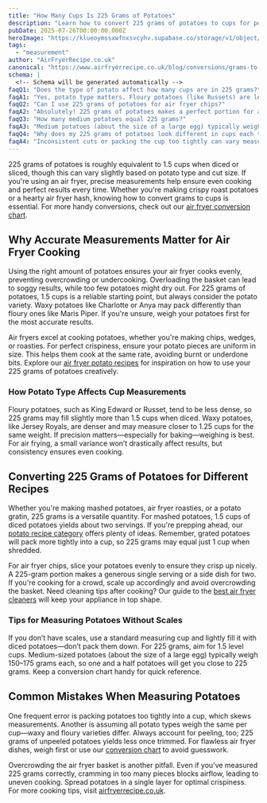 ```yaml
---
title: "How Many Cups Is 225 Grams of Potatoes"
description: "Learn how to convert 225 grams of potatoes to cups for perfect air fryer recipes every time. Get accurate measurements and cooking tips here!"
pubDate: 2025-07-26T00:00:00.000Z
heroImage: "https://klueoymssxwfnxsvcyhv.supabase.co/storage/v1/object/public/Shmucket/how-many-cups-is-225-grams-of-potatoes.png"
tags:
  - "measurement"
author: "AirFryerRecipe.co.uk"
canonical: "https://www.airfryerrecipe.co.uk/blog/conversions/grams-to-cups/how-many-cups-is-225-grams-of-potatoes"
schema: |
  <!-- Schema will be generated automatically -->
faqQ1: "Does the type of potato affect how many cups are in 225 grams?"
faqA1: "Yes, potato type matters. Floury potatoes (like Russets) are less dense, so 225 grams may fill slightly more than 1.5 cups when diced. Waxy potatoes (like Jersey Royals) are denser and may measure closer to 1.25 cups for the same weight. For accuracy, weigh your potatoes or adjust based on variety."
faqQ2: "Can I use 225 grams of potatoes for air fryer chips?"
faqA2: "Absolutely! 225 grams of potatoes makes a perfect portion for air fryer chips. Slice them evenly, toss with a bit of oil, and cook in a single layer for crisp results. This amount serves one generously or two as a side."
faqQ3: "How many medium potatoes equal 225 grams?"
faqA3: "Medium potatoes (about the size of a large egg) typically weigh 150–175 grams each. So, one and a half medium potatoes will roughly give you 225 grams. For precision, use scales, especially for baking."
faqQ4: "Why does my 225 grams of potatoes look different in cups each time?"
faqA4: "Inconsistent cuts or packing the cup too tightly can vary measurements. Diced, grated, or sliced potatoes occupy different volumes per gram. Always use a light hand when filling measuring cups, or weigh for consistency."
---
```

<p>225 grams of potatoes is roughly equivalent to 1.5 cups when diced or sliced, though this can vary slightly based on potato type and cut size. If you're using an air fryer, precise measurements help ensure even cooking and perfect results every time. Whether you're making crispy roast potatoes or a hearty air fryer hash, knowing how to convert grams to cups is essential. For more handy conversions, check out our <a href=https://www.airfryerrecipe.co.uk/air-fryer-conversion-chart>air fryer conversion chart</a>.</p>  

<h2>Why Accurate Measurements Matter for Air Fryer Cooking</h2>  
<p>Using the right amount of potatoes ensures your air fryer cooks evenly, preventing overcrowding or undercooking. Overloading the basket can lead to soggy results, while too few potatoes might dry out. For 225 grams of potatoes, 1.5 cups is a reliable starting point, but always consider the potato variety. Waxy potatoes like Charlotte or Anya may pack differently than floury ones like Maris Piper. If you're unsure, weigh your potatoes first for the most accurate results.</p>  

<p>Air fryers excel at cooking potatoes, whether you're making chips, wedges, or roasties. For perfect crispiness, ensure your potato pieces are uniform in size. This helps them cook at the same rate, avoiding burnt or underdone bits. Explore our <a href=https://www.airfryerrecipe.co.uk/recipes>air fryer potato recipes</a> for inspiration on how to use your 225 grams of potatoes creatively.</p>  

<h3>How Potato Type Affects Cup Measurements</h3>  
<p>Floury potatoes, such as King Edward or Russet, tend to be less dense, so 225 grams may fill slightly more than 1.5 cups when diced. Waxy potatoes, like Jersey Royals, are denser and may measure closer to 1.25 cups for the same weight. If precision matters—especially for baking—weighing is best. For air frying, a small variance won’t drastically affect results, but consistency ensures even cooking.</p>  

<h2>Converting 225 Grams of Potatoes for Different Recipes</h2>  
<p>Whether you're making mashed potatoes, air fryer roasties, or a potato gratin, 225 grams is a versatile quantity. For mashed potatoes, 1.5 cups of diced potatoes yields about two servings. If you're prepping ahead, our <a href=https://www.airfryerrecipe.co.uk/recipe-category/potatoes>potato recipe category</a> offers plenty of ideas. Remember, grated potatoes will pack more tightly into a cup, so 225 grams may equal just 1 cup when shredded.</p>  

<p>For air fryer chips, slice your potatoes evenly to ensure they crisp up nicely. A 225-gram portion makes a generous single serving or a side dish for two. If you're cooking for a crowd, scale up accordingly and avoid overcrowding the basket. Need cleaning tips after cooking? Our guide to the <a href=https://www.airfryerrecipe.co.uk/air-fryer-cleaner>best air fryer cleaners</a> will keep your appliance in top shape.</p>  

<h3>Tips for Measuring Potatoes Without Scales</h3>  
<p>If you don’t have scales, use a standard measuring cup and lightly fill it with diced potatoes—don’t pack them down. For 225 grams, aim for 1.5 level cups. Medium-sized potatoes (about the size of a large egg) typically weigh 150–175 grams each, so one and a half potatoes will get you close to 225 grams. Keep a conversion chart handy for quick reference.</p>  

<h2>Common Mistakes When Measuring Potatoes</h2>  
<p>One frequent error is packing potatoes too tightly into a cup, which skews measurements. Another is assuming all potato types weigh the same per cup—waxy and floury varieties differ. Always account for peeling, too; 225 grams of unpeeled potatoes yields less once trimmed. For flawless air fryer dishes, weigh first or use our <a href=https://www.airfryerrecipe.co.uk/air-fryer-conversion-chart>conversion chart</a> to avoid guesswork.</p>  

<p>Overcrowding the air fryer basket is another pitfall. Even if you’ve measured 225 grams correctly, cramming in too many pieces blocks airflow, leading to uneven cooking. Spread potatoes in a single layer for optimal crispiness. For more cooking tips, visit <a href=https://www.airfryerrecipe.co.uk>airfryerrecipe.co.uk</a>.</p>
